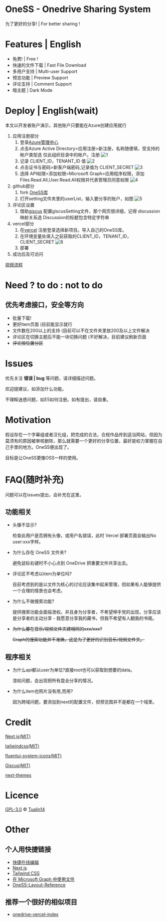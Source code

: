 # OneSS - Onedrive Sharing System

为了更好的分享! | For better sharing !

# Features | English

* 免费! | Free !
* 快速的文件下载 | Fast File Download
* 多用户支持 | Multi-user Support
* 预览功能 | Preview Support
* 评论支持 | Comment Support
* 暗主题 | Dark Mode

# Deploy | English(wait)

本文以开发者账户演示，其他账户只要能在Azure创建应用就行

1. 应用注册部分
    1. 登录[Azure管理中心](aad.portal.azure.com)
    2. 点击Azure Active Directory>应用注册>新注册，名称随便填，受支持的帐户类型选 仅此组织目录中的帐户。注册
       ![1](/doc/DeployPhoto/1.png)
    3. 记录 CLIENT_ID，TENANT_ID 值
       ![2](/doc/DeployPhoto/2.png)
    4. 点击证书与密码>新客户端密码,记录值为 CLIENT_SECRET
       ![3](/doc/DeployPhoto/3.png)
    5. 选择 API权限>添加权限>Microsoft Graph>应用程序权限，添加Files.Read.All,User.Read.All权限并代表管理员同意权限
       ![4](/doc/DeployPhoto/4.png)
2. github部分
    1. fork [OneSS库](https://github.com/Tualin14/OneSS)
    2. 打开setting文件夹里的userList，输入要分享的账户，如图
       ![5](/doc/DeployPhoto/5.png)
3. 评论区设置
    1. 借助[giscus](https://giscus.app) 配置giscusSetting文件，那个网页很详细，记得 discussion映射关系选 Discussion的标题包含特定字符串
5. vercel部分
    1. 在[vercel](https://vercel.com/new) 注册登录选择新项目。导入自己的OneSS库。
    2. 在环境变量处填入之前获取的CLIENT_ID，TENANT_ID，CLIENT_SECRET
       ![6](/doc/DeployPhoto/6.png)
    3. 部署
6. 成功后及可访问

[视频流程](https://www.bilibili.com/video/BV1SZ4y1d73v/)

# Need ? to do : not to do

## 优先考虑接口，安全等方向

* 批量下载!
* 更好item页面 (目前能显示就行
* 文件数在200以上的支持 (目前可以不在文件夹里放200及以上文件解决
* 评论区在切换主题后不能一块切换问题 (不好解决，目前建议刷新页面
* ~~评论按位置分区~~

# Issues

优先关注 **错误 | bug** 等问题，请详细描述问题。

欢迎提建议，如添加什么功能。

不理睬迷惑问题，如E5如何注册。如有提出，请自重。

# Motivation

假设存在一个字幕组或者汉化组，把完成的合法，合规作品传到适当网站，但因为莫须有的原因被审核删除，那么就需要一个更好的分享位置，最好是权力掌握在自己手里的地方。OneSS便出现了。

目标是让OneSS更像OSS一样的使用。

# FAQ(随时补充)

问题可以在issues提出，会补充在这里。

## 功能相关

* 头像不显示?

  检查此用户是否拥有头像，或用户名错误，此时 Vercel 部署页面会输出No user:xxx字样。
* 为什么存在 OneSS 文件夹?

  避免鼠标右键时不小心点到 OneDrive 把重要文件共享出去。
* 评论区不考虑以item为单位吗?

  目前考虑到的是以文件为核心的讨论应该集中起来管理，但如果有人能够提供一个合理的情景也会考虑。
* 为什么不做搜索功能?

  提供搜索功能会面临泄权。并且身为分享者，不希望伸手党的出现，分享应该是分享者的主动分享 - 我愿意分享我的藏书，但我不希望有人翻我的书阁。
* ~~为什么要在音乐/视频文件夹建相同的xxx/xxx?~~

  ~~Graph的搜索功能并不准确，这是为了更好的识别音乐/视频文件夹。~~

## 程序相关

* 为什么api都以user为单位?直接root也可以获取到想要的data。

  泄权问题，会出现把所有盘全分享的情况。
* 为什么item也照片没有用<Image>,而用<img>?

  因为跨域问题，要添加到next的配置文件，但预览图并不是都在一个域里。

# Credit

[Next.js(MIT)](https://github.com/vercel/next.js)

[tailwindcss(MIT)](https://github.com/tailwindlabs/tailwindcss)

[fluentui-system-icons(MIT)](https://github.com/microsoft/fluentui-system-icons)

[Giscus(MIT)](https://github.com/giscus/giscus)

[next-themes](https://github.com/pacocoursey/next-themes)

# Licence

[GPL-3.0](LICENSE) © [Tualin14](https://github.com/Tualin14)

# Other

## 个人用快捷链接

* [快捷在线编辑](https://github.dev/Tualin14/OneSS)
* [Next.js](https://nextjs.org/docs/getting-started)
* [Tailwind CSS](https://tailwindcss.com/docs/installation)
* [在 Microsoft Graph 中使用文件](https://docs.microsoft.com/zh-cn/graph/api/resources/onedrive?view=graph-rest-1.0)
* [OneSS-Layout-Reference](https://www.figma.com/file/HDZZCJay6QIIZq8MTEL8Ab/OneSS-Layout-Reference)

## 推荐一个很好的相似项目

* [onedrive-vercel-index](https://github.com/spencerwooo/onedrive-vercel-index)
